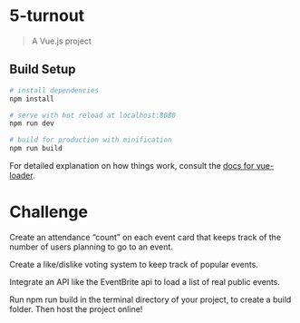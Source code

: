 # 5-turnout

> A Vue.js project

## Build Setup

```bash
# install dependencies
npm install

# serve with hot reload at localhost:8080
npm run dev

# build for production with minification
npm run build
```

For detailed explanation on how things work, consult the [docs for vue-loader](http://vuejs.github.io/vue-loader).

# Challenge

Create an attendance “count” on each event card that keeps track of the number of users planning to go to an event.

Create a like/dislike voting system to keep track of popular events.

Integrate an API like the EventBrite api to load a list of real public events.

Run npm run build in the terminal directory of your project, to create a build folder. Then host the project online!
